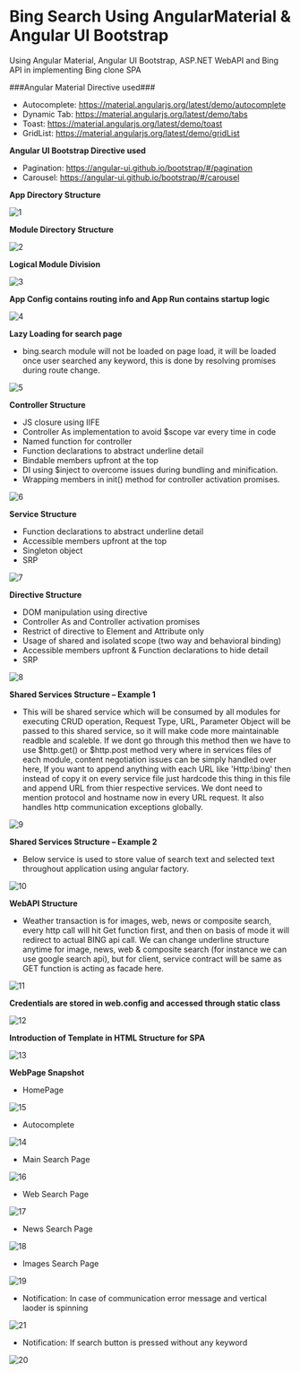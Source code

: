 # Bing Search Using AngularMaterial & Angular UI Bootstrap

Using Angular Material, Angular UI Bootstrap, ASP.NET WebAPI and Bing API in implementing Bing clone SPA

###Angular Material Directive used###
- Autocomplete: https://material.angularjs.org/latest/demo/autocomplete
- Dynamic Tab: https://material.angularjs.org/latest/demo/tabs
- Toast: https://material.angularjs.org/latest/demo/toast
- GridList: https://material.angularjs.org/latest/demo/gridList

**Angular UI Bootstrap Directive used**
- Pagination: https://angular-ui.github.io/bootstrap/#/pagination
- Carousel: https://angular-ui.github.io/bootstrap/#/carousel

**App Directory Structure**

![1](https://cloud.githubusercontent.com/assets/10474169/11671501/78512d06-9dce-11e5-85be-c8d904f90f21.png)

**Module Directory Structure**

![2](https://cloud.githubusercontent.com/assets/10474169/11671502/785263e2-9dce-11e5-84cb-ca920a56cf53.png)

**Logical Module Division**

![3](https://cloud.githubusercontent.com/assets/10474169/11671547/e6f240f6-9dce-11e5-9fed-78af550022d3.png)

**App Config contains routing info and App Run contains startup logic**

![4](https://cloud.githubusercontent.com/assets/10474169/11671601/2f3cf3e2-9dcf-11e5-9f4b-606fe1759dea.png)

**Lazy Loading for search page**
- bing.search module will not be loaded on page load, it will be loaded once user searched any keyword, this is done by resolving promises during route change.

![5](https://cloud.githubusercontent.com/assets/10474169/11671602/2f3e3e46-9dcf-11e5-9d53-8ddc3bfb8552.png)

**Controller Structure**
-	JS closure using IIFE
-	Controller As implementation to avoid $scope var every time in code
-	Named function for controller
-	Function declarations to abstract underline detail
-	Bindable members upfront at the top
-	DI using $inject to overcome issues during bundling and minification.
-	Wrapping members in init() method for controller activation promises. 

![6](https://cloud.githubusercontent.com/assets/10474169/11671695/c560afa8-9dcf-11e5-861f-92a96d44f70f.png)

**Service Structure**
-	Function declarations to abstract underline detail
-	Accessible members upfront at the top
-	Singleton object
-	SRP

![7](https://cloud.githubusercontent.com/assets/10474169/11671692/c55e2cce-9dcf-11e5-8e1e-54a4b76571b4.png)

**Directive Structure**
-	DOM manipulation using directive
-	Controller As and Controller activation promises
- Restrict of directive to Element and Attribute only
-	Usage of shared and isolated scope (two way and behavioral binding)
-	Accessible members upfront & Function declarations to hide detail
-	SRP
 
![8](https://cloud.githubusercontent.com/assets/10474169/11671694/c5605f44-9dcf-11e5-9c5e-fa010f509831.png)

**Shared Services Structure – Example 1**
- This will be shared service which will be consumed by all modules for executing CRUD operation, Request Type, URL, Parameter Object will be passed to this shared service, so it will make code more maintainable readble and scaleble. If we dont go through this method then we have to use $http.get() or $http.post method very where in services files of each module, content negotiation issues can be simply handled over here, If you want to append anything with each URL like 'Http:\\bing\' then instead of copy it on every service file just hardcode this thing in this file and append URL from thier respective services. We dont need to mention protocol and hostname now in every URL request. It also handles http communication exceptions globally. 

![9](https://cloud.githubusercontent.com/assets/10474169/11671693/c55ef01e-9dcf-11e5-81b7-4f9f6b39f216.png)

**Shared Services Structure – Example 2**
- Below service is used to store value of search text and selected text throughout application using angular factory. 

![10](https://cloud.githubusercontent.com/assets/10474169/11671690/c55584e8-9dcf-11e5-91d4-98545ef00afc.png)

**WebAPI Structure**
- Weather transaction is for images, web, news or composite search, every http call will hit Get function first, and then on basis of mode it will redirect to actual BING api call. We can change underline structure anytime for image, news, web & composite search (for instance we can use google search api), but for client, service contract will be same as GET function is acting as facade here.

![11](https://cloud.githubusercontent.com/assets/10474169/11671691/c5570f34-9dcf-11e5-9cc6-8ddf05783645.png)

**Credentials are stored in web.config and accessed through static class**

![12](https://cloud.githubusercontent.com/assets/10474169/11671689/c547cc54-9dcf-11e5-9334-18d1c5332e01.png)

**Introduction of Template in HTML Structure for SPA**

![13](https://cloud.githubusercontent.com/assets/10474169/11671688/c539e044-9dcf-11e5-82bf-3034dd0aede6.png)

**WebPage Snapshot**
- HomePage

![15](https://cloud.githubusercontent.com/assets/10474169/11671864/d88f28b0-9dd0-11e5-933e-884ab2d290f5.png)

- Autocomplete

![14](https://cloud.githubusercontent.com/assets/10474169/11671863/d88ec53c-9dd0-11e5-81df-8e45fefef270.png)

- Main Search Page

![16](https://cloud.githubusercontent.com/assets/10474169/11671866/d890aa46-9dd0-11e5-8a24-4c6eecc29d87.png)

- Web Search Page

![17](https://cloud.githubusercontent.com/assets/10474169/11671867/d89114cc-9dd0-11e5-9f53-95d21312f442.png)

- News Search Page

![18](https://cloud.githubusercontent.com/assets/10474169/11671862/d88ec12c-9dd0-11e5-9140-ecd8220b755d.png)

- Images Search Page

![19](https://cloud.githubusercontent.com/assets/10474169/11671865/d88f61fe-9dd0-11e5-98b9-bbfab719f365.png)

- Notification: In case of communication error message and vertical laoder is spinning

![21](https://cloud.githubusercontent.com/assets/10474169/11671948/95009c0e-9dd1-11e5-8c58-8f4d6e214559.png)

- Notification: If search button is pressed without any keyword

![20](https://cloud.githubusercontent.com/assets/10474169/11671949/950d59a8-9dd1-11e5-97c1-12e96b72a0ae.png)
